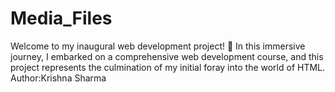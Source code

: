 # Media_Files
Welcome to my inaugural web development project! 🚀 In this immersive journey, I embarked on a comprehensive web development course, and this project represents the culmination of my initial foray into the world of HTML.
<br>
Author:Krishna Sharma
